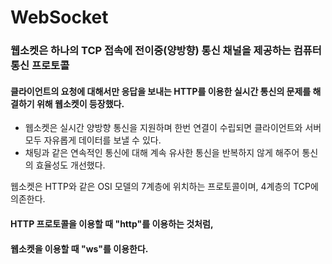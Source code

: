 # WebSocket

### 웹소켓은 하나의 TCP 접속에 전이중(양방향) 통신 채널을 제공하는 컴퓨터 통신 프로토콜   

#### 클라이언트의 요청에 대해서만 응답을 보내는 HTTP를 이용한 실시간 통신의 문제를 해결하기 위해 웹소켓이 등장했다.   
* 웹소켓은 실시간 양방향 통신을 지원하며 한번 연결이 수립되면 클라이언트와 서버 모두 자유롭게 데이터를 보낼 수 있다.
* 채팅과 같은 연속적인 통신에 대해 계속 유사한 통신을 반복하지 않게 해주어 통신의 효율성도 개선했다.   

웹소켓은 HTTP와 같은 OSI 모델의 7계층에 위치하는 프로토콜이며, 4계층의 TCP에 의존한다.

#### HTTP 프로토콜을 이용할 때 "http"를 이용하는 것처럼,
#### 웹소켓을 이용할 때 "ws"를 이용한다.

